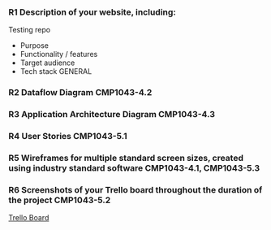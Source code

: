 ### R1	Description of your website, including:

Testing repo
- Purpose
- Functionality / features
- Target audience
- Tech stack	GENERAL
### R2	Dataflow Diagram	CMP1043-4.2
### R3	Application Architecture Diagram	CMP1043-4.3
### R4	User Stories	CMP1043-5.1
### R5	Wireframes for multiple standard screen sizes, created using industry standard software	CMP1043-4.1, CMP1043-5.3
### R6	Screenshots of your Trello board throughout the duration of the project	CMP1043-5.2

[Trello Board](https://trello.com/b/xNTst2Dp/real-world-app)
